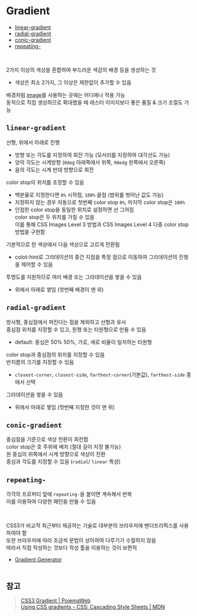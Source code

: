 # Gradient

- [linear-gradient](#1)
- [radial-gradient](#2)
- [conic-gradient](#3)
- [repeating-](#4)

<Br>

2가지 이상의 색상을 혼합하여 부드러운 색감의 배경 등을 생성하는 것

- 색상은 최소 2가지, 그 이상은 제한없이 추가할 수 있음

배경처럼 [image](https://developer.mozilla.org/ko/docs/Web/CSS/image)를 사용하는 곳에는 어디에나 적용 가능  
동적으로 직접 생성하므로 확대했을 때 래스터 이미지보다 좋은 품질 & 크기 조절도 가능

## `linear-gradient` <a id="1"></a>

선형, 위에서 아래로 진행

- 방향 또는 각도를 지정하여 회전 가능 (모서리를 지정하여 대각선도 가능)
- 양의 각도는 시계방향 (`0deg` 아래쪽에서 위쪽, `90edg` 왼쪽에서 오른쪽)
- 음의 각도는 시계 반대 방향으로 회전

color stop의 위치를 조정할 수 있음

- 백분율로 지정한다면 `0%` 시작점, `100%` 끝점 (범위를 벗어난 값도 가능)
- 지정하지 않는 경우 자동으로 첫번째 color stop `0%`, 마지막 color stop은 `100%`
- 인접한 color stop을 동일한 위치로 설정하면 선 그어짐  
  color stop은 두 위치를 가질 수 있음  
  이를 통해 CSS Images Level 3 방법과 CSS Images Level 4 다중 color stop 방법을 구현함

기본적으로 한 색상에서 다음 색상으로 고르게 전환됨

- colot-hint로 그라데이션의 중간 지점을 특정 점으로 이동하여 그라데이션의 진행을 제어할 수 있음

투명도를 지원하므로 여러 배경 또는 그라데이션을 쌓을 수 있음

- 위에서 아래로 쌓임 (첫번째 배경이 맨 위)

## `radial-gradient` <a id="2"></a>

방사형, 중심점에서 퍼진다는 점을 제외하고 선형과 유사  
중심점 위치를 지정할 수 있고, 원형 또는 타원형으로 만들 수 있음

- default: 중심은 50% 50%, 가로, 세로 비율이 일치하는 타원형

color stop과 중심점의 위치를 지정할 수 있음  
반지름의 크기를 지정할 수 있음

- `closest-corner`, `closest-side`, `farthest-corner`(기본값), `farthest-side` 중에서 선택

그라데이션을 쌓을 수 있음

- 위에서 아래로 쌓임 (첫번째 지정한 것이 맨 위)

## `conic-gradient` <a id="3"></a>

중심점을 기준으로 색상 전환이 회전함  
color stop은 호 주위에 배치 (절대 길이 지정 불가능)  
원 중심의 위쪽에서 시계 방향으로 색상이 전환  
중심과 각도를 지정할 수 있음 (`radial`/ `linear` 특성)

## `repeating-` <a id="4"></a>

각각의 프로퍼티 앞에 `repeating-`을 붙이면 계속해서 반복  
이를 이용하여 다양한 패턴을 만들 수 있음

<Br>

CSS3가 비교적 최근부터 제공하는 기술로 대부분의 브라우저에 벤더프리픽스를 사용하여야 함  
또한 브라우저에 따라 조금씩 문법이 상이하여 다루기가 수월하지 않음  
따라서 직접 작성하는 것보다 작성 툴을 이용하는 것이 보편적

- [Gradient Generator](https://cssgradient.io/)  
  <Br>

## 참고

> [CSS3 Gradient | PoiemaWeb](https://poiemaweb.com/css3-gradient)  
> [Using CSS gradients - CSS: Cascading Style Sheets | MDN](https://developer.mozilla.org/ko/docs/Web/CSS/CSS_Images/Using_CSS_gradients)
